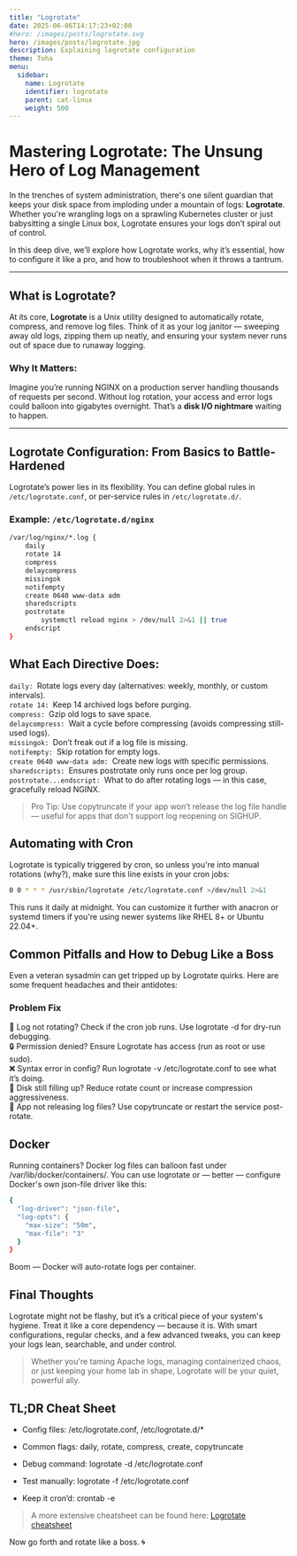 ```yaml
---
title: "Logrotate"
date: 2025-06-06T14:17:23+02:00
#hero: /images/posts/logrotate.svg
hero: /images/posts/logrotate.jpg
description: Explaining logrotate configuration
theme: Toha
menu:
  sidebar:
    name: Logrotate
    identifier: logrotate
    parent: cat-linux
    weight: 500
---
```

# Mastering Logrotate: The Unsung Hero of Log Management

In the trenches of system administration, there's one silent guardian that keeps your disk space from imploding under a mountain of logs: **Logrotate**. Whether you're wrangling logs on a sprawling Kubernetes cluster or just babysitting a single Linux box, Logrotate ensures your logs don’t spiral out of control.

In this deep dive, we’ll explore how Logrotate works, why it’s essential, how to configure it like a pro, and how to troubleshoot when it throws a tantrum.

---

## What is Logrotate?

At its core, **Logrotate** is a Unix utility designed to automatically rotate, compress, and remove log files. Think of it as your log janitor — sweeping away old logs, zipping them up neatly, and ensuring your system never runs out of space due to runaway logging.

### Why It Matters:

Imagine you’re running NGINX on a production server handling thousands of requests per second. Without log rotation, your access and error logs could balloon into gigabytes overnight. That’s a **disk I/O nightmare** waiting to happen.

---

## Logrotate Configuration: From Basics to Battle-Hardened

Logrotate’s power lies in its flexibility. You can define global rules in `/etc/logrotate.conf`, or per-service rules in `/etc/logrotate.d/`.

### Example: `/etc/logrotate.d/nginx`

```bash
/var/log/nginx/*.log {
    daily
    rotate 14
    compress
    delaycompress
    missingok
    notifempty
    create 0640 www-data adm
    sharedscripts
    postrotate
        systemctl reload nginx > /dev/null 2>&1 || true
    endscript
}
```

## What Each Directive Does:  

`daily: `Rotate logs every day (alternatives: weekly, monthly, or custom intervals).  
`rotate 14: `Keep 14 archived logs before purging.  
`compress: `Gzip old logs to save space.  
`delaycompress: `Wait a cycle before compressing (avoids compressing still-used logs).  
`missingok: `Don’t freak out if a log file is missing.  
`notifempty: `Skip rotation for empty logs.  
`create 0640 www-data adm: `Create new logs with specific permissions.  
`sharedscripts: `Ensures postrotate only runs once per log group.  
`postrotate...endscript: `What to do after rotating logs — in this case, gracefully reload NGINX.  

> Pro Tip: Use copytruncate if your app won’t release the log file handle — useful for apps that don't support log reopening on SIGHUP.

## Automating with Cron

Logrotate is typically triggered by cron, so unless you're into manual rotations (why?), make sure this line exists in your cron jobs:

```bash
0 0 * * * /usr/sbin/logrotate /etc/logrotate.conf >/dev/null 2>&1
```

This runs it daily at midnight. You can customize it further with anacron or systemd timers if you're using newer systems like RHEL 8+ or Ubuntu 22.04+.
## Common Pitfalls and How to Debug Like a Boss

Even a veteran sysadmin can get tripped up by Logrotate quirks. Here are some frequent headaches and their antidotes:
### Problem	Fix
🔁 Log not rotating?	Check if the cron job runs. Use logrotate -d for dry-run debugging.  
🔒 Permission denied?	Ensure Logrotate has access (run as root or use sudo).  
❌ Syntax error in config?	Run logrotate -v /etc/logrotate.conf to see what it’s doing.  
💾 Disk still filling up?	Reduce rotate count or increase compression aggressiveness.  
🔄 App not releasing log files?	Use copytruncate or restart the service post-rotate.  

## Docker
Running containers? Docker log files can balloon fast under /var/lib/docker/containers/. You can use logrotate or — better — configure Docker's own json-file driver like this:
```bash
{
  "log-driver": "json-file",
  "log-opts": {
    "max-size": "50m",
    "max-file": "3"
  }
}
```
Boom — Docker will auto-rotate logs per container.
## Final Thoughts

Logrotate might not be flashy, but it’s a critical piece of your system's hygiene. Treat it like a core dependency — because it is. With smart configurations, regular checks, and a few advanced tweaks, you can keep your logs lean, searchable, and under control.

> Whether you're taming Apache logs, managing containerized chaos, or just keeping your home lab in shape, Logrotate will be your quiet, powerful ally.
## TL;DR Cheat Sheet

- Config files: /etc/logrotate.conf, /etc/logrotate.d/*

- Common flags: daily, rotate, compress, create, copytruncate

- Debug command: logrotate -d /etc/logrotate.conf

- Test manually: logrotate -f /etc/logrotate.conf

- Keep it cron’d: crontab -e

> A more extensive cheatsheet can be found here: [Logrotate cheatsheet](/notes/linux/logrotate)

Now go forth and rotate like a boss. 🌀
